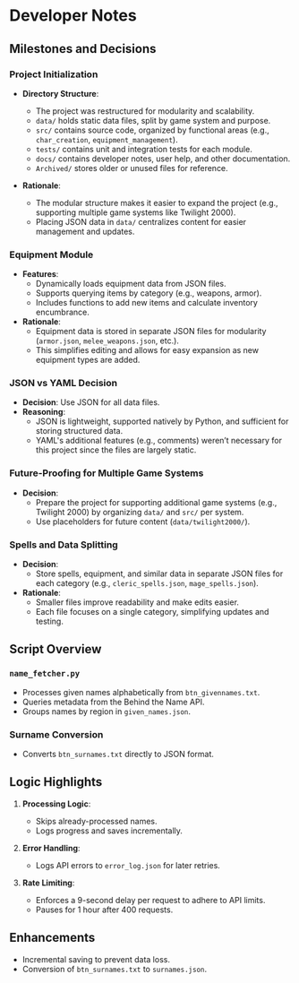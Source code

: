 # Developer Notes

## Milestones and Decisions

### **Project Initialization**
- **Directory Structure**:
  - The project was restructured for modularity and scalability.
  - `data/` holds static data files, split by game system and purpose.
  - `src/` contains source code, organized by functional areas (e.g., `char_creation`, `equipment_management`).
  - `tests/` contains unit and integration tests for each module.
  - `docs/` contains developer notes, user help, and other documentation.
  - `Archived/` stores older or unused files for reference.

- **Rationale**:
  - The modular structure makes it easier to expand the project (e.g., supporting multiple game systems like Twilight 2000).
  - Placing JSON data in `data/` centralizes content for easier management and updates.

### **Equipment Module**
- **Features**:
  - Dynamically loads equipment data from JSON files.
  - Supports querying items by category (e.g., weapons, armor).
  - Includes functions to add new items and calculate inventory encumbrance.
- **Rationale**:
  - Equipment data is stored in separate JSON files for modularity (`armor.json`, `melee_weapons.json`, etc.).
  - This simplifies editing and allows for easy expansion as new equipment types are added.
  
### **JSON vs YAML Decision**
- **Decision**: Use JSON for all data files.
- **Reasoning**:
  - JSON is lightweight, supported natively by Python, and sufficient for storing structured data.
  - YAML's additional features (e.g., comments) weren’t necessary for this project since the files are largely static.

### **Future-Proofing for Multiple Game Systems**
- **Decision**:
  - Prepare the project for supporting additional game systems (e.g., Twilight 2000) by organizing `data/` and `src/` per system.
  - Use placeholders for future content (`data/twilight2000/`).

### **Spells and Data Splitting**
- **Decision**:
  - Store spells, equipment, and similar data in separate JSON files for each category (e.g., `cleric_spells.json`, `mage_spells.json`).
- **Rationale**:
  - Smaller files improve readability and make edits easier.
  - Each file focuses on a single category, simplifying updates and testing.

## Script Overview
### `name_fetcher.py`
- Processes given names alphabetically from `btn_givennames.txt`.
- Queries metadata from the Behind the Name API.
- Groups names by region in `given_names.json`.

### Surname Conversion
- Converts `btn_surnames.txt` directly to JSON format.

## Logic Highlights
1. **Processing Logic**:
   - Skips already-processed names.
   - Logs progress and saves incrementally.

2. **Error Handling**:
   - Logs API errors to `error_log.json` for later retries.

3. **Rate Limiting**:
   - Enforces a 9-second delay per request to adhere to API limits.
   - Pauses for 1 hour after 400 requests.

## Enhancements
- Incremental saving to prevent data loss.
- Conversion of `btn_surnames.txt` to `surnames.json`.
